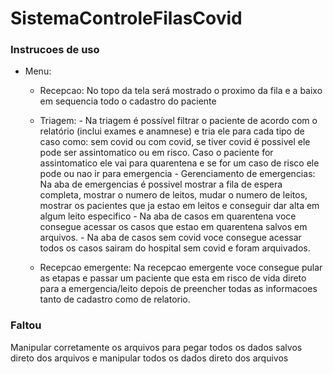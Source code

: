 # SistemaControleFilasCovid

<h3> Instrucoes de uso </h3>

- Menu:
  - Recepcao: No topo da tela será mostrado o proximo da fila e a baixo em sequencia todo o cadastro do paciente
 
  - Triagem: - Na triagem é possível filtrar o paciente de acordo com o relatório (inclui exames e anamnese) e tria ele para cada tipo de caso
             como: sem covid ou com covid, se tiver covid é possivel ele pode ser assintomatico ou em risco. Caso o paciente for assintomatico 
             ele vai para quarentena e se for um caso de risco ele pode ou nao ir para emergencia
             - Gerenciamento de emergencias: Na aba de emergencias é possivel mostrar a fila de espera completa, mostrar o numero de leitos, mudar o numero de leitos, mostrar os pacientes que ja estao em leitos e conseguir dar alta em algum leito especifico
             - Na aba de casos em quarentena voce consegue acessar os casos que estao em quarentena salvos em arquivos.
             - Na aba de casos sem covid voce consegue acessar todos os casos sairam do hospital sem covid e foram arquivados.
            
  - Recepcao emergente: Na recepcao emergente voce consegue pular as etapas e passar um paciente que esta em risco de vida direto para a emergencia/leito depois de preencher todas as informacoes tanto de cadastro como de relatorio.

<h3> Faltou </h3>

Manipular corretamente os arquivos para pegar todos os dados salvos direto dos arquivos e manipular todos os dados direto dos arquivos
